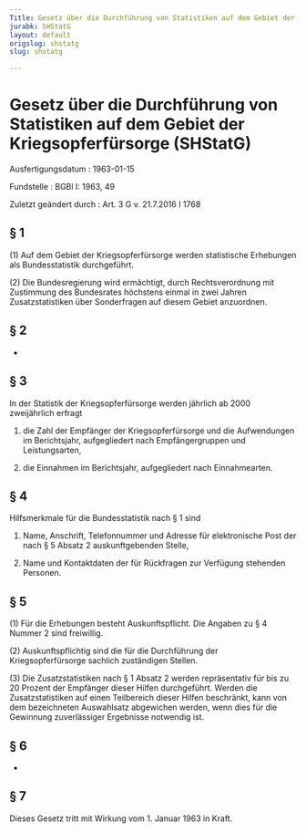 ```yaml
---
Title: Gesetz über die Durchführung von Statistiken auf dem Gebiet der Kriegsopferfürsorge
jurabk: SHStatG
layout: default
origslug: shstatg
slug: shstatg

---
```


# Gesetz über die Durchführung von Statistiken auf dem Gebiet der Kriegsopferfürsorge (SHStatG)

Ausfertigungsdatum
:   1963-01-15

Fundstelle
:   BGBl I: 1963, 49

Zuletzt geändert durch
:   Art. 3 G v. 21.7.2016 I 1768


## § 1

(1) Auf dem Gebiet der Kriegsopferfürsorge werden statistische
Erhebungen als Bundesstatistik durchgeführt.

(2) Die Bundesregierung wird ermächtigt, durch Rechtsverordnung mit
Zustimmung des Bundesrates höchstens einmal in zwei Jahren
Zusatzstatistiken über Sonderfragen auf diesem Gebiet anzuordnen.


## § 2

-


## § 3

In der Statistik der Kriegsopferfürsorge werden jährlich ab 2000
zweijährlich erfragt

1.  die Zahl der Empfänger der Kriegsopferfürsorge und die Aufwendungen im
    Berichtsjahr, aufgegliedert nach Empfängergruppen und Leistungsarten,


2.  die Einnahmen im Berichtsjahr, aufgegliedert nach Einnahmearten.





## § 4

Hilfsmerkmale für die Bundesstatistik nach § 1 sind

1.  Name, Anschrift, Telefonnummer und Adresse für elektronische Post der
    nach § 5 Absatz 2 auskunftgebenden Stelle,


2.  Name und Kontaktdaten der für Rückfragen zur Verfügung stehenden
    Personen.





## § 5

(1) Für die Erhebungen besteht Auskunftspflicht. Die Angaben zu § 4
Nummer 2 sind freiwillig.

(2) Auskunftspflichtig sind die für die Durchführung der
Kriegsopferfürsorge sachlich zuständigen Stellen.

(3) Die Zusatzstatistiken nach § 1 Absatz 2 werden repräsentativ für
bis zu 20 Prozent der Empfänger dieser Hilfen durchgeführt. Werden die
Zusatzstatistiken auf einen Teilbereich dieser Hilfen beschränkt, kann
von dem bezeichneten Auswahlsatz abgewichen werden, wenn dies für die
Gewinnung zuverlässiger Ergebnisse notwendig ist.


## § 6

-


## § 7

Dieses Gesetz tritt mit Wirkung vom 1. Januar 1963 in Kraft.

